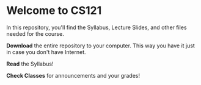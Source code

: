 # Welcome to CS121

In this repository, you'll find the Syllabus, Lecture Slides, and other files needed for the course.

**Download** the entire repository to your computer. This way you have it just in case you don't have Internet.

**Read** the Syllabus!

**Check Classes** for announcements and your grades!
